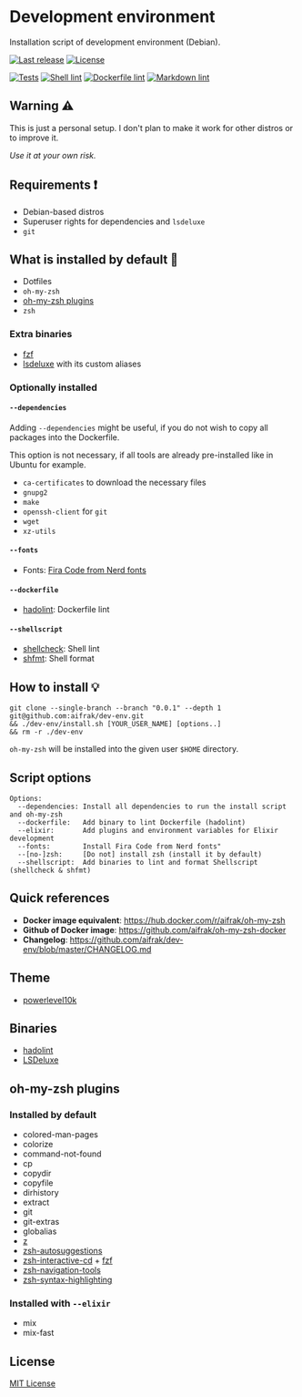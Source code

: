 # Development environment

Installation script of development environment (Debian).

[![Last release](https://img.shields.io/github/v/release/aifrak/dev-env?label=Last%20release&style=plastic)](https://github.com/aifrak/dev-env/releases)
[![License](https://img.shields.io/github/license/aifrak/dev-env?color=blue)](https://github.com/aifrak/dev-env/blob/master/LICENSE)

[![Tests](https://github.com/aifrak/dev-env/actions/workflows/tests.yml/badge.svg)](https://github.com/aifrak/dev-env/actions/workflows/tests.yml)
[![Shell lint](https://github.com/aifrak/dev-env/actions/workflows/shell-lint.yml/badge.svg)](https://github.com/aifrak/dev-env/actions/workflows/shell-lint.yml)
[![Dockerfile lint](https://github.com/aifrak/dev-env/actions/workflows/dockerfile-lint.yml/badge.svg)](https://github.com/aifrak/dev-env/actions/workflows/dockerfile-lint.yml)
[![Markdown lint](https://github.com/aifrak/dev-env/actions/workflows/markdown-lint.yml/badge.svg)](https://github.com/aifrak/dev-env/actions/workflows/markdown-lint.yml)

## Warning ⚠️

This is just a personal setup. I don't plan to make it work for other distros or
to improve it.

_Use it at your own risk._

## Requirements ❗

- Debian-based distros
- Superuser rights for dependencies and `lsdeluxe`
- `git`

## What is installed by default 🤔

- Dotfiles
- `oh-my-zsh`
- [oh-my-zsh plugins](#oh-my-zsh-plugins)
- `zsh`

### Extra binaries

- [fzf](https://github.com/junegunn/fzf)
- [lsdeluxe](https://github.com/Peltoche/lsd) with its custom aliases

### Optionally installed

#### `--dependencies`

Adding `--dependencies` might be useful, if you do not wish to copy all packages
into the Dockerfile.

This option is not necessary, if all tools are already pre-installed like in
Ubuntu for example.

- `ca-certificates` to download the necessary files
- `gnupg2`
- `make`
- `openssh-client` for `git`
- `wget`
- `xz-utils`

#### `--fonts`

- Fonts: [Fira Code from Nerd fonts](https://github.com/ryanoasis/nerd-fonts/tree/master/patched-fonts/FiraCode)

#### `--dockerfile`

- [hadolint](https://github.com/hadolint/hadolint): Dockerfile lint

#### `--shellscript`

- [shellcheck](https://github.com/koalaman/shellcheck): Shell lint
- [shfmt](https://github.com/mvdan/sh): Shell format

## How to install 💡

```shell
git clone --single-branch --branch "0.0.1" --depth 1 git@github.com:aifrak/dev-env.git
&& ./dev-env/install.sh [YOUR_USER_NAME] [options..]
&& rm -r ./dev-env
```

`oh-my-zsh` will be installed into the given user `$HOME` directory.

## Script options

```text
Options:
  --dependencies: Install all dependencies to run the install script and oh-my-zsh
  --dockerfile:   Add binary to lint Dockerfile (hadolint)
  --elixir:       Add plugins and environment variables for Elixir development
  --fonts:        Install Fira Code from Nerd fonts"
  --[no-]zsh:     [Do not] install zsh (install it by default)
  --shellscript:  Add binaries to lint and format Shellscript (shellcheck & shfmt)
```

## Quick references

- **Docker image equivalent**: <https://hub.docker.com/r/aifrak/oh-my-zsh>
- **Github of Docker image**: <https://github.com/aifrak/oh-my-zsh-docker>
- **Changelog**: <https://github.com/aifrak/dev-env/blob/master/CHANGELOG.md>

## Theme

- [powerlevel10k](https://github.com/romkatv/powerlevel10k)

## Binaries

- [hadolint](https://github.com/hadolint/hadolint)
- [LSDeluxe](https://github.com/Peltoche/lsd)

## oh-my-zsh plugins

### Installed by default

- colored-man-pages
- colorize
- command-not-found
- cp
- copydir
- copyfile
- dirhistory
- extract
- git
- git-extras
- globalias
- [z](https://github.com/rupa/z)
- [zsh-autosuggestions](https://github.com/zsh-users/zsh-autosuggestions)
- [zsh-interactive-cd](https://github.com/changyuheng/zsh-interactive-cd) + [fzf](https://github.com/junegunn/fzf)
- [zsh-navigation-tools](https://github.com/psprint/zsh-navigation-tools)
- [zsh-syntax-highlighting](https://github.com/zsh-users/zsh-syntax-highlighting)

### Installed with `--elixir`

- mix
- mix-fast

## License

[MIT License](https://github.com/aifrak/dev-env/blob/main/LICENSE)

